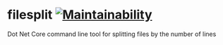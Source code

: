 # filesplit [![Maintainability](https://api.codeclimate.com/v1/badges/66befbdc65af43f87037/maintainability)](https://codeclimate.com/github/inqueued/filesplit/maintainability)
Dot Net Core command line tool for splitting files by the number of lines
